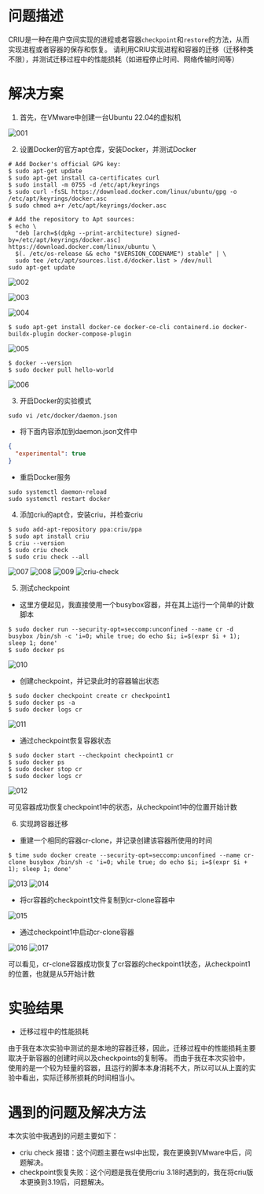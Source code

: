 # 问题描述

CRIU是一种在用户空间实现的进程或者容器`checkpoint`和`restore`的方法，从而实现进程或者容器的保存和恢复。
请利用CRIU实现进程和容器的迁移（迁移种类不限），并测试迁移过程中的性能损耗（如进程停止时间、网络传输时间等）

# 解决方案

1. 首先，在VMware中创建一台Ubuntu 22.04的虚拟机

![001](./img/001.png)

2. 设置Docker的官方apt仓库，安装Docker，并测试Docker

```shell
# Add Docker's official GPG key:
$ sudo apt-get update
$ sudo apt-get install ca-certificates curl
$ sudo install -m 0755 -d /etc/apt/keyrings
$ sudo curl -fsSL https://download.docker.com/linux/ubuntu/gpg -o /etc/apt/keyrings/docker.asc
$ sudo chmod a+r /etc/apt/keyrings/docker.asc

# Add the repository to Apt sources:
$ echo \
  "deb [arch=$(dpkg --print-architecture) signed-by=/etc/apt/keyrings/docker.asc] https://download.docker.com/linux/ubuntu \
  $(. /etc/os-release && echo "$VERSION_CODENAME") stable" | \
  sudo tee /etc/apt/sources.list.d/docker.list > /dev/null
sudo apt-get update
```

![002](./img/002.png)

![003](./img/003.png)

![004](./img/004.png)

```shell
$ sudo apt-get install docker-ce docker-ce-cli containerd.io docker-buildx-plugin docker-compose-plugin
```

![005](./img/005.png)

```shell
$ docker --version 
$ sudo docker pull hello-world
```

![006](./img/006.png)


3. 开启Docker的实验模式

```shell
sudo vi /etc/docker/daemon.json
```

- 将下面内容添加到daemon.json文件中

```json
{
  "experimental": true
}
```

- 重启Docker服务

```shell
sudo systemctl daemon-reload
sudo systemctl restart docker
```

4. 添加criu的apt仓，安装criu，并检查criu

```shell
$ sudo add-apt-repository ppa:criu/ppa
$ sudo apt install criu
$ criu --version
$ sudo criu check 
$ sudo criu check --all
```

![007](./img/007.png)
![008](./img/008.png)
![009](./img/009.png)
![criu-check](./img/criu-check.png)


5. 测试checkpoint 

- 这里方便起见，我直接使用一个busybox容器，并在其上运行一个简单的计数脚本

```shell
$ sudo docker run --security-opt=seccomp:unconfined --name cr -d busybox /bin/sh -c 'i=0; while true; do echo $i; i=$(expr $i + 1); sleep 1; done'
$ sudo docker ps
```

![010](./img/010.png)

- 创建checkpoint，并记录此时的容器输出状态

```shell
$ sudo docker checkpoint create cr checkpoint1
$ sudo docker ps -a
$ sudo docker logs cr
```

![011](./img/011.png)

-  通过checkpoint恢复容器状态

```shell
$ sudo docker start --checkpoint checkpoint1 cr
$ sudo docker ps
$ sudo docker stop cr
$ sudo docker logs cr
```

![012](./img/012.png)

可见容器成功恢复checkpoint1中的状态，从checkpoint1中的位置开始计数

6. 实现跨容器迁移

- 重建一个相同的容器cr-clone，并记录创建该容器所使用的时间

```shell
$ time sudo docker create --security-opt=seccomp:unconfined --name cr-clone busybox /bin/sh -c 'i=0; while true; do echo $i; i=$(expr $i + 1); sleep 1; done'
```

![013](./img/013.png)
![014](./img/014.png)

- 将cr容器的checkpoint1文件复制到cr-clone容器中

![015](./img/015.png)

- 通过checkpoint1中启动cr-clone容器

![016](./img/016.png)
![017](./img/017.png)

可以看见，cr-clone容器成功恢复了cr容器的checkpoint1状态，从checkpoint1的位置，也就是从5开始计数

# 实验结果

- 迁移过程中的性能损耗

由于我在本次实验中测试的是本地的容器迁移，因此，迁移过程中的性能损耗主要取决于新容器的创建时间以及checkpoints的复制等。
而由于我在本次实验中，使用的是一个较为轻量的容器，且运行的脚本本身消耗不大，所以可以从上面的实验中看出，实际迁移所损耗的时间相当小。

# 遇到的问题及解决方法

本次实验中我遇到的问题主要如下：

- criu check 报错：这个问题主要在wsl中出现，我在更换到VMware中后，问题解决。
- checkpoint恢复失败：这个问题是我在使用criu 3.18时遇到的，我在将criu版本更换到3.19后，问题解决。